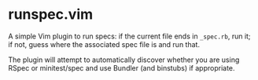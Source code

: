 runspec.vim
===========

A simple Vim plugin to run specs: if the current file ends in `_spec.rb`, run it; if not, guess where the associated spec file is and run that.

The plugin will attempt to automatically discover whether you are using RSpec or minitest/spec and use Bundler (and binstubs) if appropriate.
